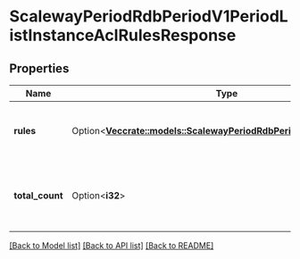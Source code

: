 # ScalewayPeriodRdbPeriodV1PeriodListInstanceAclRulesResponse

## Properties

Name | Type | Description | Notes
------------ | ------------- | ------------- | -------------
**rules** | Option<[**Vec<crate::models::ScalewayPeriodRdbPeriodV1PeriodAclRule>**](scaleway.rdb.v1.ACLRule.md)> | List of the ACL rules present on a given instance | [optional]
**total_count** | Option<**i32**> | Total count of ACL rules present on a given instance | [optional]

[[Back to Model list]](../README.md#documentation-for-models) [[Back to API list]](../README.md#documentation-for-api-endpoints) [[Back to README]](../README.md)


